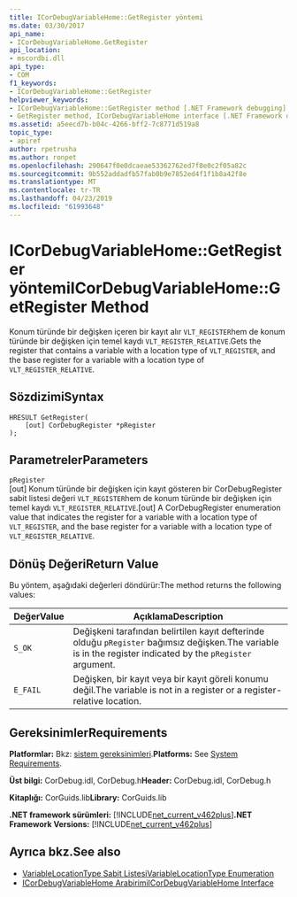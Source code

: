 ```yaml
---
title: ICorDebugVariableHome::GetRegister yöntemi
ms.date: 03/30/2017
api_name:
- ICorDebugVariableHome.GetRegister
api_location:
- mscordbi.dll
api_type:
- COM
f1_keywords:
- ICorDebugVariableHome::GetRegister
helpviewer_keywords:
- ICorDebugVariableHome::GetRegister method [.NET Framework debugging]
- GetRegister method, ICorDebugVariableHome interface [.NET Framework debugging]
ms.assetid: a5eecd7b-b04c-4266-bff2-7c8771d519a8
topic_type:
- apiref
author: rpetrusha
ms.author: ronpet
ms.openlocfilehash: 290647f0e0dcaeae53362762ed7f8e0c2f05a82c
ms.sourcegitcommit: 9b552addadfb57fab0b9e7852ed4f1f1b8a42f8e
ms.translationtype: MT
ms.contentlocale: tr-TR
ms.lasthandoff: 04/23/2019
ms.locfileid: "61993648"
---
```

# <a name="icordebugvariablehomegetregister-method"></a><span data-ttu-id="51d76-102">ICorDebugVariableHome::GetRegister yöntemi</span><span class="sxs-lookup"><span data-stu-id="51d76-102">ICorDebugVariableHome::GetRegister Method</span></span>
<span data-ttu-id="51d76-103">Konum türünde bir değişken içeren bir kayıt alır `VLT_REGISTER`hem de konum türünde bir değişken için temel kaydı `VLT_REGISTER_RELATIVE`.</span><span class="sxs-lookup"><span data-stu-id="51d76-103">Gets the register that contains a variable with a location type of `VLT_REGISTER`, and the base register for a variable with a location type of `VLT_REGISTER_RELATIVE`.</span></span>  
  
## <a name="syntax"></a><span data-ttu-id="51d76-104">Sözdizimi</span><span class="sxs-lookup"><span data-stu-id="51d76-104">Syntax</span></span>  
  
```  
HRESULT GetRegister(  
    [out] CorDebugRegister *pRegister  
);  
```  
  
## <a name="parameters"></a><span data-ttu-id="51d76-105">Parametreler</span><span class="sxs-lookup"><span data-stu-id="51d76-105">Parameters</span></span>  
 `pRegister`  
 <span data-ttu-id="51d76-106">[out] Konum türünde bir değişken için kayıt gösteren bir CorDebugRegister sabit listesi değeri `VLT_REGISTER`hem de konum türünde bir değişken için temel kaydı `VLT_REGISTER_RELATIVE`.</span><span class="sxs-lookup"><span data-stu-id="51d76-106">[out] A CorDebugRegister enumeration value  that indicates the register for a variable with a location type of `VLT_REGISTER`, and the base register for a variable with a location type of `VLT_REGISTER_RELATIVE`.</span></span>  
  
## <a name="return-value"></a><span data-ttu-id="51d76-107">Dönüş Değeri</span><span class="sxs-lookup"><span data-stu-id="51d76-107">Return Value</span></span>  
 <span data-ttu-id="51d76-108">Bu yöntem, aşağıdaki değerleri döndürür:</span><span class="sxs-lookup"><span data-stu-id="51d76-108">The method returns the following values:</span></span>  
  
|<span data-ttu-id="51d76-109">Değer</span><span class="sxs-lookup"><span data-stu-id="51d76-109">Value</span></span>|<span data-ttu-id="51d76-110">Açıklama</span><span class="sxs-lookup"><span data-stu-id="51d76-110">Description</span></span>|  
|-----------|-----------------|  
|`S_OK`|<span data-ttu-id="51d76-111">Değişkeni tarafından belirtilen kayıt defterinde olduğu `pRegister` bağımsız değişken.</span><span class="sxs-lookup"><span data-stu-id="51d76-111">The variable is in the register indicated by the `pRegister` argument.</span></span>|  
|`E_FAIL`|<span data-ttu-id="51d76-112">Değişken, bir kayıt veya bir kayıt göreli konumu değil.</span><span class="sxs-lookup"><span data-stu-id="51d76-112">The variable is not in a register or a register-relative location.</span></span>|  
  
## <a name="requirements"></a><span data-ttu-id="51d76-113">Gereksinimler</span><span class="sxs-lookup"><span data-stu-id="51d76-113">Requirements</span></span>  
 <span data-ttu-id="51d76-114">**Platformlar:** Bkz: [sistem gereksinimleri](../../../../docs/framework/get-started/system-requirements.md).</span><span class="sxs-lookup"><span data-stu-id="51d76-114">**Platforms:** See [System Requirements](../../../../docs/framework/get-started/system-requirements.md).</span></span>  
  
 <span data-ttu-id="51d76-115">**Üst bilgi:** CorDebug.idl, CorDebug.h</span><span class="sxs-lookup"><span data-stu-id="51d76-115">**Header:** CorDebug.idl, CorDebug.h</span></span>  
  
 <span data-ttu-id="51d76-116">**Kitaplığı:** CorGuids.lib</span><span class="sxs-lookup"><span data-stu-id="51d76-116">**Library:** CorGuids.lib</span></span>  
  
 <span data-ttu-id="51d76-117">**.NET framework sürümleri:** [!INCLUDE[net_current_v462plus](../../../../includes/net-current-v462plus-md.md)]</span><span class="sxs-lookup"><span data-stu-id="51d76-117">**.NET Framework Versions:** [!INCLUDE[net_current_v462plus](../../../../includes/net-current-v462plus-md.md)]</span></span>  
  
## <a name="see-also"></a><span data-ttu-id="51d76-118">Ayrıca bkz.</span><span class="sxs-lookup"><span data-stu-id="51d76-118">See also</span></span>

- [<span data-ttu-id="51d76-119">VariableLocationType Sabit Listesi</span><span class="sxs-lookup"><span data-stu-id="51d76-119">VariableLocationType Enumeration</span></span>](../../../../docs/framework/unmanaged-api/debugging/variablelocationtype-enumeration.md)
- [<span data-ttu-id="51d76-120">ICorDebugVariableHome Arabirimi</span><span class="sxs-lookup"><span data-stu-id="51d76-120">ICorDebugVariableHome Interface</span></span>](../../../../docs/framework/unmanaged-api/debugging/icordebugvariablehome-interface.md)
